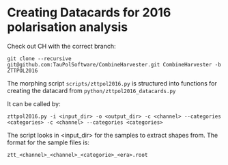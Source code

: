 # Creating Datacards for 2016 polarisation analysis

Check out CH with the correct branch:
```
git clone --recursive git@github.com:TauPolSoftware/CombineHarvester.git CombineHarvester -b ZTTPOL2016
```

The morphing script `scripts/zttpol2016.py` is structured into functions for creating the datacard from `python/zttpol2016_datacards.py`

It can be called by:

```
zttpol2016.py -i <input_dir> -o <output_dir> -c <channel> --categories <categories> -c <channel> --categories <categories>
```

The script looks in <input_dir> for the samples to extract shapes from. The format for the sample files is:

```
ztt_<channel>_<channel>_<categorie>_<era>.root
```
